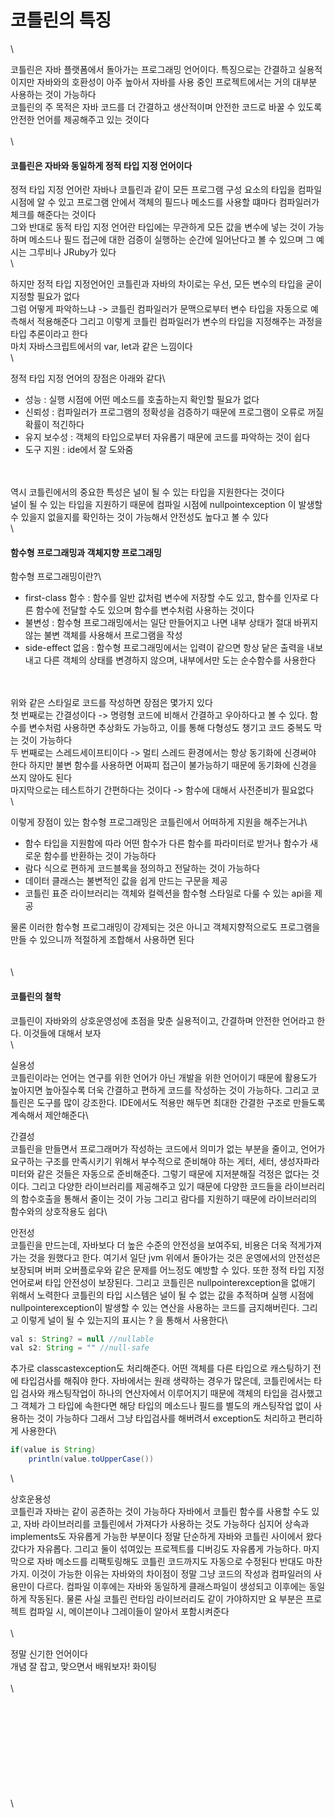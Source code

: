 # 코틀린의 특징

\


코틀린은 자바 플랫폼에서 돌아가는 프로그래밍 언어이다. 특징으로는 간결하고 실용적이지만 자바와의 호환성이 아주 높아서 자바를 사용 중인 프로젝트에서는 거의 대부분 사용하는 것이 가능하다\
코틀린의 주 목적은 자바 코드를 더 간결하고 생산적이며 안전한 코드로 바꿀 수 있도록 안전한 언어를 제공해주고 있는 것이다\
\
\


#### 코틀린은 자바와 동일하게 정적 타입 지정 언어이다 

정적 타입 지정 언어란 자바나 코틀린과 같이 모든 프로그램 구성 요소의 타입을 컴파일 시점에 알 수 있고 프로그램 안에서 객체의 필드나 메소드를 사용할 떄마다 컴파일러가 체크를 해준다는 것이다\
그와 반대로 동적 타입 지정 언어란 타입에는 무관하게 모든 값을 변수에 넣는 것이 가능하며 메소드나 필드 접근에 대한 검증이 실행하는 순간에 일어난다고 볼 수 있으며 그 예시는 그루비나 JRuby가 있다\
\


하지만 정적 타입 지정언어인 코틀린과 자바의 차이로는 우선, 모든 변수의 타입을 굳이 지정할 필요가 없다\
그럼 어떻게 파악하느냐 -> 코틀린 컴파일러가 문맥으로부터 변수 타입을 자동으로 예측해서 적용해준다 그리고 이렇게 코틀린 컴파일러가 변수의 타입을 지정해주는 과정을 타입 추론이라고 한다\
마치 자바스크립트에서의 var, let과 같은 느낌이다\
\


정적 타입 지정 언어의 장점은 아래와 같다\


* 성능 : 실행 시점에 어떤 메소드를 호출하는지 확인할 필요가 없다
* 신뢰성 : 컴파일러가 프로그램의 정확성을 검증하기 때문에 프로그램이 오류로 꺼질 확률이 적긴하다
* 유지 보수성 : 객체의 타입으로부터 자유롭기 때문에 코드를 파악하는 것이 쉽다
* 도구 지원 : ide에서 잘 도와줌

\
\
역시 코틀린에서의 중요한 특성은 널이 될 수 있는 타입을 지원한다는 것이다\
널이 될 수 있는 타입을 지원하기 때문에 컴파일 시점에 nullpointexception 이 발생할 수 있을지 없을지를 확인하는 것이 가능해서 안전성도 높다고 볼 수 있다\
\


#### 함수형 프로그래밍과 객체지향 프로그래밍

함수형 프로그래밍이란?\


* first-class 함수 : 함수를 일반 값처럼 변수에 저장할 수도 있고, 함수를 인자로 다른 함수에 전달할 수도 있으며 함수를 변수처럼 사용하는 것이다
* 불변성 : 함수형 프로그래밍에서는 일단 만들어지고 나면 내부 상태가 절대 바뀌지 않는 불변 객체를 사용해서 프로그램을 작성
* side-effect 없음 : 함수형 프로그래밍에서는 입력이 같으면 항상 닽은 출력을 내보내고 다른 객체의 상태를 변경하지 않으며, 내부에서만 도는 순수함수를 사용한다

\
\
위와 같은 스타일로 코드를 작성하면 장점은 몇가지 있다\
첫 번째로는 간결성이다 -> 명령형 코드에 비해서 간결하고 우아하다고 볼 수 있다. 함수를 변수처럼 사용하면 추상화도 가능하고, 이를 통해 다형성도 챙기고 코드 중복도 막는 것이 가능하다\
두 번째로는 스레드세이프티이다 -> 멀티 스레드 환경에서는 항상 동기화에 신경써야 한다 하지만 불변 함수를 사용하면 어짜피 접근이 불가능하기 때문에 동기화에 신경을 쓰지 않아도 된다\
마지막으로는 테스트하기 간편하다는 것이다 -> 함수에 대해서 사전준비가 필요없다\
\


이렇게 장점이 있는 함수형 프로그래밍은 코틀린에서 어떠하게 지원을 해주는거냐\


* 함수 타입을 지원함에 따라 어떤 함수가 다른 함수를 파라미터로 받거나 함수가 새로운 함수를 반환하는 것이 가능하다
* 람다 식으로 편하게 코드블록을 정의하고 전달하는 것이 가능하다
* 데이터 클래스는 불변적인 값을 쉽게 만드는 구문을 제공
* 코틀린 표준 라이브러리는 객체와 컬렉션을 함수형 스타일로 다룰 수 있는 api을 제공

물론 이러한 함수형 프로그래밍이 강제되는 것은 아니고 객체지향적으로도 프로그램을 만들 수 있으니까 적절하게 조합해서 사용하면 된다\
\
\
\


#### 코틀린의 철학

코틀린이 자바와의 상호운영성에 초점을 맞춘 실용적이고, 간결하며 안전한 언어라고 한다. 이것들에 대해서 보자\
\


실용성\
코틀린이라는 언어는 연구를 위한 언어가 아닌 개발을 위한 언어이기 때문에 활용도가 높아지면 높아질수록 더욱 간결하고 편하게 코드를 작성하는 것이 가능하다. 그리고 코틀린은 도구를 많이 강조한다. IDE에서도 적용만 해두면 최대한 간결한 구조로 만들도록 계속해서 제안해준다\


간결성\
코틀린을 만들면서 프로그래머가 작성하는 코드에서 의미가 없는 부분을 줄이고, 언어가 요구하는 구조를 만족시키기 위해서 부수적으로 준비해야 하는 게터, 세터, 생성자파라미터와 같은 것들은 자동으로 준비해준다. 그렇기 때문에 지저분해질 걱정은 없다는 것이다. 그리고 다양한 라이브러리를 제공해주고 있기 때문에 다양한 코드들을 라이브러리의 함수호출을 통해서 줄이는 것이 가능 그리고 람다를 지원하기 때문에 라이브러리의 함수와의 상호작용도 쉽다\


안전성\
코틀린을 만드는데, 자바보다 더 높은 수준의 안전성을 보여주되, 비용은 더욱 적게가져가는 것을 원했다고 한다. 여기서 일단 jvm 위에서 돌아가는 것은 운영에서의 안전성은 보장되며 버퍼 오버플로우와 같은 문제를 어느정도 예방할 수 있다. 또한 정적 타입 지정언어로써 타입 안전성이 보장된다. 그리고 코틀린은 nullpointerexception을 없애기 위해서 노력한다 코틀린의 타입 시스템은 널이 될 수 없는 값을 추적하며 실행 시점에 nullpointerexception이 발생할 수 있는 연산을 사용하는 코드를 금지해버린다. 그리고 이렇게 널이 될 수 있는지의 표시는 ? 을 통해서 사용한다\


```java
val s: String? = null //nullable
val s2: String = "" //null-safe
```

추가로 classcastexception도 처리해준다. 어떤 객체를 다른 타입으로 캐스팅하기 전에 타입검사를 해줘야 한다. 자바에서는 원래 생략하는 경우가 많은데, 코틀린에서는 타입 검사와 캐스팅작업이 하나의 연산자에서 이루어지기 때문에 객체의 타입을 검사했고 그 객체가 그 타입에 속한다면 해당 타입의 메소드나 필드를 별도의 캐스팅작업 없이 사용하는 것이 가능하다 그래서 그냥 타입검사를 해버려서 exception도 처리하고 편리하게 사용한다\


```java
if(value is String)
    println(value.toUpperCase())
```

\


상호운용성\
코틀린과 자바는 같이 공존하는 것이 가능하다 자바에서 코틀린 함수를 사용할 수도 있고, 자바 라이브러리를 코틀린에서 가져다가 사용하는 것도 가능하다 심지어 상속과 implements도 자유롭게 가능한 부분이다 정말 단순하게 자바와 코틀린 사이에서 왔다갔다가 자유롭다. 그리고 둘이 섞여있는 프로젝트를 디버깅도 자유롭게 가능하다. 마지막으로 자바 메소드를 리팩토링해도 코틀린 코드까지도 자동으로 수정된다 반대도 마찬가지. 이것이 가능한 이유는 자바와의 차이점이 정말 그냥 코드의 작성과 컴파일러의 사용만이 다르다. 컴파일 이후에는 자바와 동일하게 클래스파일이 생성되고 이후에는 동일하게 작동된다. 물론 사실 코틀린 런타임 라이브러리도 같이 가야하지만 요 부분은 프로젝트 컴파일 시, 메이븐이나 그레이들이 알아서 포함시켜준다\
\
\


정말 신기한 언어이다\
개념 잘 잡고, 맞으면서 배워보자! 화이팅\
\
\


\
\
\
\
\
\
\
\
\
\
